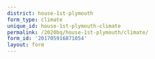 ```yaml
---
district: house-1st-plymouth
form_type: climate
unique_id: house-1st-plymouth-climate
permalink: /2020bq/house-1st-plymouth/climate/
form_id: '201705916871054'
layout: form
---
```

